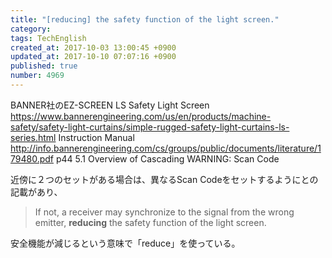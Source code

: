 ```yaml
---
title: "[reducing] the safety function of the light screen."
category: 
tags: TechEnglish
created_at: 2017-10-03 13:00:45 +0900
updated_at: 2017-10-10 07:07:16 +0900
published: true
number: 4969
---
```


BANNER社のEZ-SCREEN LS Safety Light Screen
https://www.bannerengineering.com/us/en/products/machine-safety/safety-light-curtains/simple-rugged-safety-light-curtains-ls-series.html
Instruction Manual
http://info.bannerengineering.com/cs/groups/public/documents/literature/179480.pdf
p44
5.1 Overview of Cascading
WARNING: Scan Code

近傍に２つのセットがある場合は、異なるScan Codeをセットするようにとの記載があり、

> If not, a receiver may synchronize to the signal from the wrong emitter, **reducing** the safety function of the light
screen. 

安全機能が減じるという意味で「reduce」を使っている。



